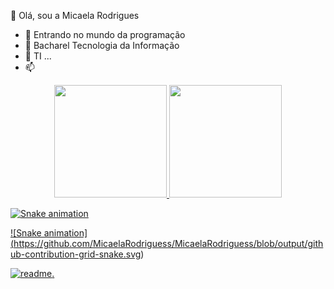   👋 Olá, sou a Micaela Rodrigues
- 👀 Entrando no mundo da programação
- 🌱 Bacharel Tecnologia da Informação 
- 💞️ TI ...
- 📫 


<!---
MicaelaRodriguess/MicaelaRodriguess is a ✨ special ✨ repository because its `README.md` (this file) appears on your GitHub profile.
You can click the Preview link to take a look at your changes.
--->
<div align="center">
  <a href="https://github.com/MicaelaRodriguess">
  <img height="180em" src="https://github-readme-stats.vercel.app/api?username=MicaelaRodriguess&show_icons=true&theme=dracula&include_all_commits=true&count_private=true"/>
  <img height="180em" src="https://github-readme-stats.vercel.app/api/top-langs/?username=MicaelaRodriguess&layout=compact&langs_count=7&theme=dracula"/>
 </div>

  
 
  
 ![Snake animation](https://github.com/MicaelaRodriguess/MicaelaRodriguess/blob/output/github-contribution-grid-snake.svg)
  
![Snake animation]
(https://github.com/MicaelaRodriguess/MicaelaRodriguess/blob/output/github-contribution-grid-snake.svg)



[![readme](https://github-readme-stats.vercel.app/api/pin/?username=MicaelaRodriguess&repo=MicaelaRodriguess&theme=react).](https://github.com/MicaelaRodriguess/MicaelaRodriguess)
